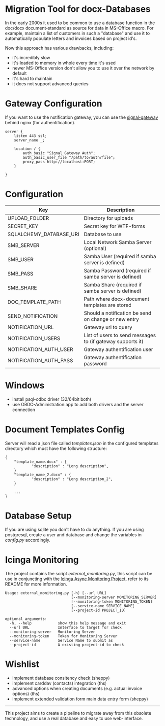 # Migration Tool for docx-Databases
In the early 2000s it used to be common to use a database function in the doc/docx document-standard as source for data in MS-Office macro. For example, maintain a list of customers in such a "database" and use it to automatically populate letters and invoices based on project id's.

Now this approach has various drawbacks, including:

- it's incredibly slow
- it's loaded to memory in whole every time it's used
- newer MS-Office version don't allow you to use it over the network by default
- it's hard to maintain
- it does not support advanced queries

# Gateway Configuration
If you want to use the notification gateway, you can use the [signal-gateway](https://github.com/FAUSheppy/signal-http-gateway) behind nginx (for authentification).

    server {
        listen 443 ssl;
        server_name _;
    
        location / {
            auth_basic "Signal Gateway Auth";
            auth_basic_user_file "/path/to/auth/file";
            proxy_pass http://localhost:PORT;
        }
    
    }

# Configuration

| Key       | Description |
| --------- | ----------- |
| UPLOAD_FOLDER | Directory for uploads |
| SECRET_KEY | Secret key for WTF-forms |
| SQLALCHEMY_DATABASE_URI | Database to use |
| SMB_SERVER | Local Network Samba Server (optional) |
| SMB_USER | Samba User (required if samba server is defined)| 
| SMB_PASS | Samba Password (required if samba server is defined)| 
| SMB_SHARE | Samba Share (required if samba server is defined) |
| DOC_TEMPLATE_PATH | Path where docx-document templates are stored |
| SEND_NOTIFICATION | Should a notification be send on change or new entry |
| NOTIFICATION_URL | Gateway url to query |
| NOTIFICATION_USERS | List of users to send messages to (if gateway supports it) |
| NOTIFICATION_AUTH_USER | Gateway authentification user |
| NOTIFICATION_AUTH_PASS | Gateway authentification password |

# Windows

- install psql-odbc driver (32/64bit both)
- use OBDC-Administration app to add both drivers and the server connection

# Document Templates Config
Server will read a json file called *templates.json* in the configured templates directory which must have the following structure:

    {
        "template_name.docx" : {
                "description" : "Long description",
        }
        "template_name_2.docx" : {
                "description" : "Long description_2",
        }

        ...
    }

# Database Setup
If you are using sqlite you don't have to do anything. If you are using postgresql, create a user and database and change the variables in *config.py* accordingly.

# Icinga Monitoring
The project contains the script *external_monitoring.py*, this script can be use in conjuncting with the [Icinga Async Monitoring Project](https://github.com/FAUSheppy/icinga-webhook-gateway), refer to its README for more information.

    Usage: external_monitoring.py [-h] [--url URL]
                                  [--monitoring-server MONITORING_SERVER]
                                  [--monitoring-token MONITORING_TOKEN]
                                  [--service-name SERVICE_NAME]
                                  [--project-id PROJECT_ID]
    
    optional arguments:
      -h, --help            show this help message and exit
      --url URL             Interface to target for check
      --monitoring-server   Monitoring Server
      --monitoring-token    Token for Monitoring Server
      --service-name        Service Name to submit as
      --project-id          A existing project-id to check


# Wishlist

- implement database consitency check (sheppy)
- implement carddav (contacts) integration (ths)
- advanced options when creating documents (e.g. actual invoice options) (ths)
- implement extended validation form main data entry form (sheppy)

---

This project aims to create a pipeline to migrate away from this obsolete technology, and use a real database and easy to use web-interface.

